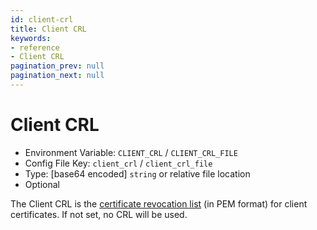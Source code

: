 ```yaml
---
id: client-crl
title: Client CRL
keywords:
- reference
- Client CRL
pagination_prev: null
pagination_next: null
---
```



# Client CRL
- Environment Variable: `CLIENT_CRL` / `CLIENT_CRL_FILE`
- Config File Key: `client_crl` / `client_crl_file`
- Type: [base64 encoded] `string` or relative file location
- Optional

The Client CRL is the [certificate revocation list](https://en.wikipedia.org/wiki/Certificate_revocation_list)
(in PEM format) for client certificates. If not set, no CRL will be used.

